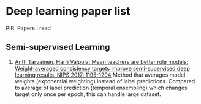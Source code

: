 # Deep learning paper list

PIR: Papers I read

## Semi-supervised Learning

1. [Antti Tarvainen, Harri Valpola:
Mean teachers are better role models: Weight-averaged consistency targets improve semi-supervised deep learning results. NIPS 2017: 1195-1204](https://arxiv.org/abs/1703.01780) Method that averages model weights (exponential weighting) instead of label predictions. Compared to average of label prediction (temporal ensembling) which changes target only once per epoch, this can handle large dataset.
